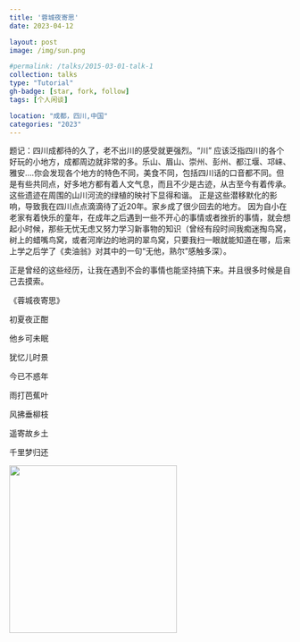 ```yaml
---
title: '蓉城夜寄思'
date: 2023-04-12

layout: post
image: /img/sun.png

#permalink: /talks/2015-03-01-talk-1
collection: talks
type: "Tutorial"
gh-badge: [star, fork, follow]
tags: [个人闲谈]

location: "成都，四川,中国"
categories: "2023"
---
```


题记：四川成都待的久了，老不出川的感受就更强烈。“川” 应该泛指四川的各个好玩的小地方，成都周边就非常的多。乐山、眉山、崇州、彭州、都江堰、邛崃、雅安....你会发现各个地方的特色不同，美食不同，包括四川话的口音都不同。但是有些共同点，好多地方都有着人文气息，而且不少是古迹，从古至今有着传承。这些遗迹在周围的山川河流的绿植的映衬下显得和谐。
正是这些潜移默化的影响，导致我在四川点点滴滴待了近20年。家乡成了很少回去的地方。
因为自小在老家有着快乐的童年，在成年之后遇到一些不开心的事情或者挫折的事情，就会想起小时候，那些无忧无虑又努力学习新事物的知识（曾经有段时间我痴迷掏鸟窝，树上的蜡嘴鸟窝，或者河岸边的地洞的翠鸟窝，只要我扫一眼就能知道在哪，后来上学之后学了《卖油翁》对其中的一句“无他，熟尔”感触多深）。

正是曾经的这些经历，让我在遇到不会的事情也能坚持搞下来。并且很多时候是自己去摸索。

《蓉城夜寄思》

初夏夜正酣

他乡可未眠

犹忆儿时景

今已不惑年

雨打芭蕉叶

风拂垂柳枝

遥寄故乡土

千里梦归还

<img src="https://chaoxiyan1225.github.io/img/gexing/nianjing.jpg" align="center" height="300" width="300">

